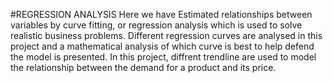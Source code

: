 #REGRESSION ANALYSIS 
Here we have Estimated relationships between variables by curve fitting, or regression analysis which is used to solve realistic business problems. Different regression curves are analysed in this project and a mathematical analysis of which curve is best to help defend the model is presented. 
In this project, diffrent trendline are used to model the relationship between the demand for a product and its price. 
